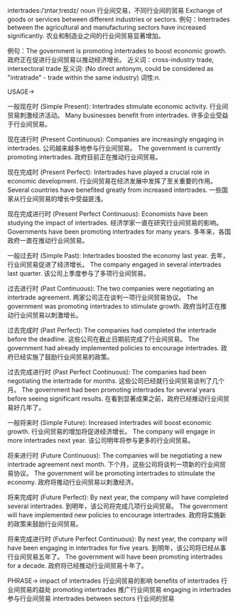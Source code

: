 intertrades:/ˈɪntərˌtreɪdz/
noun
行业间交易，不同行业间的贸易
Exchange of goods or services between different industries or sectors.
例句：Intertrades between the agricultural and manufacturing sectors have increased significantly.  农业和制造业之间的行业间贸易显著增加。

例句：The government is promoting intertrades to boost economic growth. 政府正在促进行业间贸易以推动经济增长。
近义词：cross-industry trade, intersectoral trade
反义词:  (No direct antonym, could be considered as "intratrade" - trade within the same industry)
词性:n.


USAGE->

一般现在时 (Simple Present):
Intertrades stimulate economic activity. 行业间贸易刺激经济活动。
Many businesses benefit from intertrades. 许多企业受益于行业间贸易。


现在进行时 (Present Continuous):
Companies are increasingly engaging in intertrades.  公司越来越多地参与行业间贸易。
The government is currently promoting intertrades. 政府目前正在推动行业间贸易。


现在完成时 (Present Perfect):
Intertrades have played a crucial role in economic development. 行业间贸易在经济发展中发挥了至关重要的作用。
Several countries have benefited greatly from increased intertrades. 一些国家从行业间贸易的增长中受益匪浅。


现在完成进行时 (Present Perfect Continuous):
Economists have been studying the impact of intertrades. 经济学家一直在研究行业间贸易的影响。
Governments have been promoting intertrades for many years. 多年来，各国政府一直在推动行业间贸易。


一般过去时 (Simple Past):
Intertrades boosted the economy last year. 去年，行业间贸易促进了经济增长。
The company engaged in several intertrades last quarter.  该公司上季度参与了多项行业间贸易。


过去进行时 (Past Continuous):
The two companies were negotiating an intertrade agreement.  两家公司正在谈判一项行业间贸易协议。
The government was promoting intertrades to stimulate growth. 政府当时正在推动行业间贸易以刺激增长。


过去完成时 (Past Perfect):
The companies had completed the intertrade before the deadline.  这些公司在截止日期前完成了行业间贸易。
The government had already implemented policies to encourage intertrades. 政府已经实施了鼓励行业间贸易的政策。


过去完成进行时 (Past Perfect Continuous):
The companies had been negotiating the intertrade for months. 这些公司已经就行业间贸易谈判了几个月。
The government had been promoting intertrades for several years before seeing significant results.  在看到显著成果之前，政府已经推动行业间贸易好几年了。


一般将来时 (Simple Future):
Increased intertrades will boost economic growth. 行业间贸易的增加将促进经济增长。
The company will engage in more intertrades next year.  该公司明年将参与更多的行业间贸易。


将来进行时 (Future Continuous):
The companies will be negotiating a new intertrade agreement next month.  下个月，这些公司将谈判一项新的行业间贸易协议。
The government will be promoting intertrades to stimulate the economy. 政府将推动行业间贸易以刺激经济。


将来完成时 (Future Perfect):
By next year, the company will have completed several intertrades. 到明年，该公司将完成几项行业间贸易。
The government will have implemented new policies to encourage intertrades. 政府将实施新的政策来鼓励行业间贸易。


将来完成进行时 (Future Perfect Continuous):
By next year, the company will have been engaging in intertrades for five years. 到明年，该公司将已经从事行业间贸易五年了。
The government will have been promoting intertrades for a decade.  政府将已经推动行业间贸易十年了。



PHRASE->
impact of intertrades 行业间贸易的影响
benefits of intertrades 行业间贸易的益处
promoting intertrades 推广行业间贸易
engaging in intertrades 参与行业间贸易
intertrades between sectors 行业间的贸易


